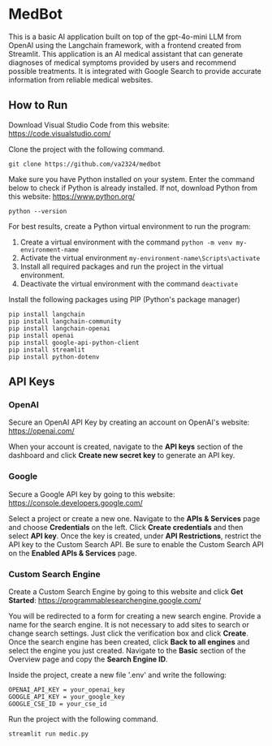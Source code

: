 # MedBot
This is a basic AI application built on top of the gpt-4o-mini LLM from OpenAI using the Langchain framework, with a frontend created from Streamlit. This application is an AI medical assistant that can generate diagnoses of medical symptoms provided by users and recommend possible treatments. It is integrated with Google Search to provide accurate information from reliable medical websites. 

## How to Run
Download Visual Studio Code from this website: https://code.visualstudio.com/

Clone the project with the following command.

```
git clone https://github.com/va2324/medbot
```

Make sure you have Python installed on your system. Enter the command below to check if Python is already installed. If not, download Python from this website: https://www.python.org/

```
python --version
```

For best results, create a Python virtual environment to run the program: 
  1. Create a virtual environment with the command `python -m venv my-environment-name`
  2. Activate the virtual environment `my-environment-name\Scripts\activate`
  3. Install all required packages and run the project in the virtual environment.
  4. Deactivate the virtual environment with the command `deactivate`

Install the following packages using PIP (Python's package manager)
```
pip install langchain
pip install langchain-community
pip install langchain-openai
pip install openai
pip install google-api-python-client
pip install streamlit
pip install python-dotenv
```

## API Keys
### OpenAI
Secure an OpenAI API Key by creating an account on OpenAI's website: https://openai.com/

When your account is created, navigate to the **API keys** section of the dashboard and click **Create new secret key** to generate an API key. 

### Google
Secure a Google API key by going to this website: https://console.developers.google.com/

Select a project or create a new one. Navigate to the **APIs & Services** page and choose **Credentials** on the left. Click **Create credentials** and then select **API key**.
Once the key is created, under **API Restrictions**, restrict the API key to the Custom Search API. Be sure to enable the Custom Search API on the **Enabled APIs & Services** page.

### Custom Search Engine
Create a Custom Search Engine by going to this website and click **Get Started**: https://programmablesearchengine.google.com/

You will be redirected to a form for creating a new search engine. Provide a name for the search engine. It is not necessary to add sites to search or change search settings. Just click the verification box and click **Create**. Once the search engine has been created, click **Back to all engines** and select the engine you just created. Navigate to the **Basic** section of the Overview page and copy the **Search Engine ID**.

Inside the project, create a new file '.env' and write the following:
```
OPENAI_API_KEY = your_openai_key
GOOGLE_API_KEY = your_google_key
GOOGLE_CSE_ID = your_cse_id
```

Run the project with the following command.
```
streamlit run medic.py
```
